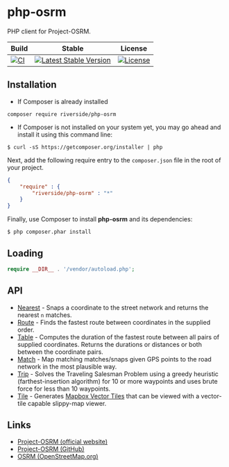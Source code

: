 # php-osrm
PHP client for Project-OSRM.

| Build | Stable | License |
| ----- | ------ | ------- |
| [![CI][x1]][y1] | [![Latest Stable Version][x2]][y2] | [![License][x3]][y3] |

## Installation
- If Composer is already installed
```
composer require riverside/php-osrm
```
- If Composer is not installed on your system yet, you may go ahead and install it using this command line:
```
$ curl -sS https://getcomposer.org/installer | php
```
Next, add the following require entry to the `composer.json` file in the root of your project.
```json
{
    "require" : {
        "riverside/php-osrm" : "*"
    }
}
```
Finally, use Composer to install **php-osrm** and its dependencies:
```
$ php composer.phar install
```

## Loading
```php
require __DIR__ . '/vendor/autoload.php';
```

## API
- [Nearest][1] - Snaps a coordinate to the street network and returns the nearest `n` matches.
- [Route][2] - Finds the fastest route between coordinates in the supplied order.
- [Table][3] - Computes the duration of the fastest route between all pairs of supplied coordinates. Returns the durations or distances or both between the coordinate pairs.
- [Match][4] - Map matching matches/snaps given GPS points to the road network in the most plausible way.
- [Trip][5] - Solves the Traveling Salesman Problem using a greedy heuristic (farthest-insertion algorithm) for 10 or more waypoints and uses brute force for less than 10 waypoints.
- [Tile][6] - Generates [Mapbox Vector Tiles][7] that can be viewed with a vector-tile capable slippy-map viewer.

## Links
- [Project-OSRM (official website)][8]
- [Project-OSRM (GitHub)][9]
- [OSRM (OpenStreetMap.org)][10]

[1]: https://github.com/riverside/php-osrm/tree/master/examples/nearest.php
[2]: https://github.com/riverside/php-osrm/tree/master/examples/route.php
[3]: https://github.com/riverside/php-osrm/tree/master/examples/table.php
[4]: https://github.com/riverside/php-osrm/tree/master/examples/matcher.php
[5]: https://github.com/riverside/php-osrm/tree/master/examples/trip.php
[6]: https://github.com/riverside/php-osrm/tree/master/examples/tile.php
[7]: https://www.mapbox.com/developers/vector-tiles/
[8]: http://project-osrm.org/
[9]: https://github.com/Project-OSRM
[10]: https://wiki.openstreetmap.org/wiki/Open_Source_Routing_Machine
[x1]: https://github.com/riverside/php-osrm/actions/workflows/test.yml/badge.svg
[y1]: https://github.com/riverside/php-osrm/actions/workflows/test.yml
[x2]: https://poser.pugx.org/riverside/php-osrm/v/stable
[y2]: https://packagist.org/packages/riverside/php-osrm
[x3]: https://poser.pugx.org/riverside/php-osrm/license
[y3]: https://packagist.org/packages/riverside/php-osrm